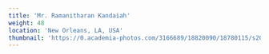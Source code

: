 ```yaml
---
title: 'Mr. Ramanitharan Kandaiah'
weight: 48
location: 'New Orleans, LA, USA'
thumbnail: 'https://0.academia-photos.com/3166689/18820090/18780115/s200_k.kalyanasundaram.jpg'
---
```

